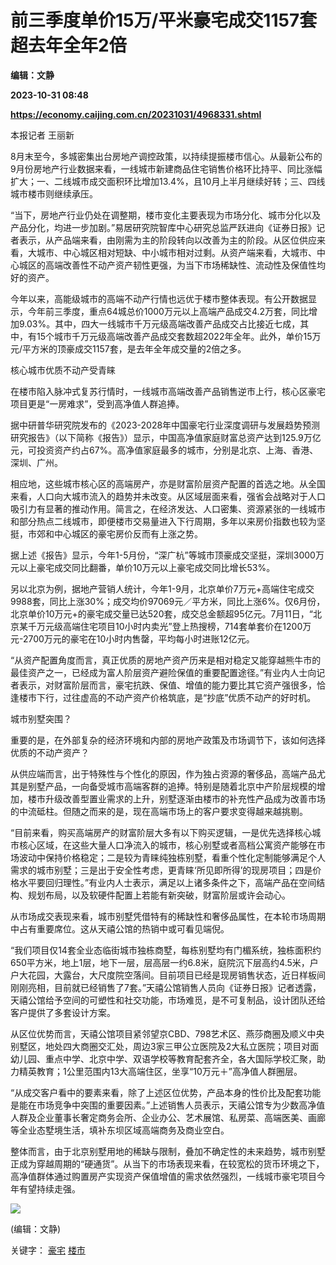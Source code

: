 # 前三季度单价15万/平米豪宅成交1157套 超去年全年2倍
**编辑：文静**

**2023-10-31 08:48**

**https://economy.caijing.com.cn/20231031/4968331.shtml**

本报记者 王丽新

8月末至今，多城密集出台房地产调控政策，以持续提振楼市信心。从最新公布的9月份房地产行业数据来看，一线城市新建商品住宅销售价格环比持平、同比涨幅扩大；一、二线城市成交面积环比增加13.4%，且10月上半月继续好转；三、四线城市楼市则继续承压。

“当下，房地产行业仍处在调整期，楼市变化主要表现为市场分化、城市分化以及产品分化，均进一步加剧。”易居研究院智库中心研究总监严跃进向《证券日报》记者表示，从产品端来看，由刚需为主的阶段转向以改善为主的阶段。从区位供应来看，大城市、中心城区相对短缺、中小城市相对过剩。从资产端来看，大城市、中心城区的高端改善性不动产资产韧性更强，为当下市场稀缺性、流动性及保值性均好的资产。

今年以来，高能级城市的高端不动产行情也远优于楼市整体表现。有公开数据显示，今年前三季度，重点64城总价1000万元以上高端产品成交4.2万套，同比增加9.03%。其中，四大一线城市千万元级高端改善产品成交占比接近七成，其中，有15个城市千万元级高端改善产品成交套数超2022年全年。此外，单价15万元/平方米的顶豪成交1157套，是去年全年成交量的2倍之多。

核心城市优质不动产受青睐

在楼市陷入脉冲式复苏行情时，一线城市高端改善产品销售逆市上行，核心区豪宅项目更是“一房难求”，受到高净值人群追捧。

据中研普华研究院发布的《2023-2028年中国豪宅行业深度调研与发展趋势预测研究报告》（以下简称《报告》）显示，中国高净值家庭财富总资产达到125.9万亿元，可投资资产约占67%。高净值家庭最多的城市，分别是北京、上海、香港、深圳、广州。

相应地，这些城市核心区的高端房产，亦是财富阶层资产配置的首选之地。从全国来看，人口向大城市流入的趋势并未改变。从区域层面来看，强省会战略对于人口吸引力有显著的推动作用。简言之，在经济发达、人口密集、资源紧张的一线城市和部分热点二线城市，即便楼市交易量进入下行周期，多年以来房价指数也较为坚挺，市郊和中心城区的豪宅房价反而有上涨之势。

据上述《报告》显示，今年1-5月份，“深广杭”等城市顶豪成交坚挺，深圳3000万元以上豪宅成交同比翻番，单价10万元以上豪宅成交同比增长53%。

另以北京为例，据地产营销人统计，今年1-9月，北京单价7万元+高端住宅成交9988套，同比上涨30%；成交均价97069元／平方米，同比上涨6%。仅6月份，北京单价10万元+的豪宅成交量已达520套，成交总金额超95亿元。7月11日，“北京某千万元级高端住宅项目10小时内卖光”登上热搜榜，714套单套价在1200万元-2700万元的豪宅在10小时内售罄，平均每小时进账12亿元。

“从资产配置角度而言，真正优质的房地产资产历来是相对稳定又能穿越熊牛市的最佳资产之一，已经成为富人阶层资产避险保值的重要配置途径。”有业内人士向记者表示，对财富阶层而言，豪宅抗跌、保值、增值的能力要比其它资产强很多，恰逢楼市下行，过往虚高的不动产资产价格筑底，是“抄底”优质不动产的好时机。

城市别墅突围？

重要的是，在外部复杂的经济环境和内部的房地产政策及市场调节下，该如何选择优质的不动产资产？

从供应端而言，出于特殊性与个性化的原因，作为独占资源的奢侈品，高端产品尤其是别墅产品，一向备受城市高端客群的追捧。特别是随着北京中产阶层规模的增加，楼市升级改善型置业需求的上升，别墅逐渐由楼市的补充性产品成为改善市场的中流砥柱。但随之而来的是，现在高端市场上的客户要求变得越来越挑剔。

“目前来看，购买高端房产的财富阶层大多有以下购买逻辑，一是优先选择核心城市核心区域，在这些大量人口净流入的城市，核心别墅或者高档公寓资产能够在市场波动中保持价格稳定；二是较为青睐纯独栋别墅，看重个性化定制能够满足个人需求的城市别墅；三是出于安全性考虑，更青睐‘所见即所得’的现房项目；四是价格水平要回归理性。”有业内人士表示，满足以上诸多条件之下，高端产品在空间结构、规划布局，以及软硬件配置上若能有新突破，财富阶层或许会动心。

从市场成交表现来看，城市别墅凭借特有的稀缺性和奢侈品属性，在本轮市场周期中占有重要席位。这从天禧公馆的热销中或可看见端倪。

“我们项目仅14套全业态临街城市独栋商墅，每栋别墅均有门楣系统，独栋面积约650平方米，地上1层，地下一层，层高层一约6.8米，庭院沉下层高约4.5米，户户大花园，大露台，大尺度院空落间。目前项目已经是现房销售状态，近日样板间刚刚亮相，目前就已经销售了7套。”天禧公馆销售人员向《证券日报》记者透露，天禧公馆给予空间的可塑性和社交功能，市场难觅，是不可复制品，设计团队还给客户提供了多套设计方案。

从区位优势而言，天禧公馆项目紧邻望京CBD、798艺术区、燕莎商圈及顺义中央别墅区，地处四大商圈交汇处，周边3家三甲公立医院及2大私立医院；项目对面幼儿园、重点中学、北京中学、双语学校等教育配套齐全，各大国际学校汇聚，助力精英教育；1公里范围内13大高端住区，坐享“10万元＋”高净值人群圈层。

“从成交客户看中的要素来看，除了上述区位优势，产品本身的性价比及配套功能是能在市场竞争中突围的重要因素。”上述销售人员表示，天禧公馆专为少数高净值人群及企业董事长奢定商务会所、企业办公、艺术展馆、私房菜、高端医美、画廊等全业态墅境生活，填补东坝区域高端商务及商业空白。

整体而言，由于北京别墅用地的稀缺与限制，叠加不确定性的未来趋势，城市别墅正成为穿越周期的“硬通货”。从当下的市场表现来看，在较宽松的货币环境之下，高净值群体通过购置房产实现资产保值增值的需求依然强烈，一线城市豪宅项目今年有望持续走强。

![](https://tx1.cdn.caijing.com.cn/2014-03-27/114048455.jpg)

(编辑：文静)

关键字： [豪宅](https://app.caijing.com.cn/tags.php?tag=%E8%B1%AA%E5%AE%85 "豪宅") [楼市](https://app.caijing.com.cn/tags.php?tag=%E6%A5%BC%E5%B8%82 "楼市")